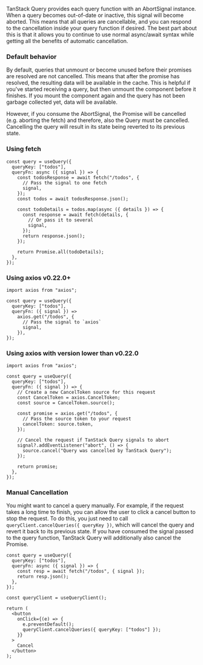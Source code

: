 TanStack Query provides each query function with an AbortSignal instance. When a query becomes out-of-date or inactive, this signal will become aborted. This means that all queries are cancellable, and you can respond to the cancellation inside your query function if desired. The best part about this is that it allows you to continue to use normal async/await syntax while getting all the benefits of automatic cancellation.

### Default behavior

By default, queries that unmount or become unused before their promises are resolved are not cancelled. This means that after the promise has resolved, the resulting data will be available in the cache. This is helpful if you've started receiving a query, but then unmount the component before it finishes. If you mount the component again and the query has not been garbage collected yet, data will be available.

However, if you consume the AbortSignal, the Promise will be cancelled (e.g. aborting the fetch) and therefore, also the Query must be cancelled. Cancelling the query will result in its state being reverted to its previous state.

### Using fetch

```tsx
const query = useQuery({
  queryKey: ["todos"],
  queryFn: async ({ signal }) => {
    const todosResponse = await fetch("/todos", {
      // Pass the signal to one fetch
      signal,
    });
    const todos = await todosResponse.json();

    const todoDetails = todos.map(async ({ details }) => {
      const response = await fetch(details, {
        // Or pass it to several
        signal,
      });
      return response.json();
    });

    return Promise.all(todoDetails);
  },
});
```

### Using axios v0.22.0+

```tsx
import axios from "axios";

const query = useQuery({
  queryKey: ["todos"],
  queryFn: ({ signal }) =>
    axios.get("/todos", {
      // Pass the signal to `axios`
      signal,
    }),
});
```

### Using axios with version lower than v0.22.0

```tsx
import axios from "axios";

const query = useQuery({
  queryKey: ["todos"],
  queryFn: ({ signal }) => {
    // Create a new CancelToken source for this request
    const CancelToken = axios.CancelToken;
    const source = CancelToken.source();

    const promise = axios.get("/todos", {
      // Pass the source token to your request
      cancelToken: source.token,
    });

    // Cancel the request if TanStack Query signals to abort
    signal?.addEventListener("abort", () => {
      source.cancel("Query was cancelled by TanStack Query");
    });

    return promise;
  },
});
```

### Manual Cancellation

You might want to cancel a query manually. For example, if the request takes a long time to finish, you can allow the user to click a cancel button to stop the request. To do this, you just need to call `queryClient.cancelQueries({ queryKey })`, which will cancel the query and revert it back to its previous state. If you have consumed the signal passed to the query function, TanStack Query will additionally also cancel the Promise.

```tsx
const query = useQuery({
  queryKey: ["todos"],
  queryFn: async ({ signal }) => {
    const resp = await fetch("/todos", { signal });
    return resp.json();
  },
});

const queryClient = useQueryClient();

return (
  <button
    onClick={(e) => {
      e.preventDefault();
      queryClient.cancelQueries({ queryKey: ["todos"] });
    }}
  >
    Cancel
  </button>
);
```

